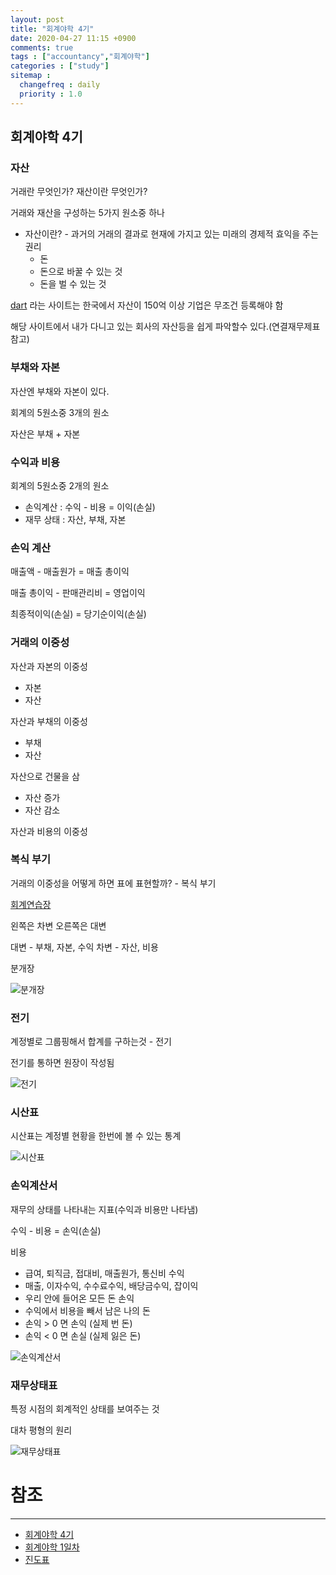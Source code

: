 ```yaml
---
layout: post
title: "회계야학 4기"
date: 2020-04-27 11:15 +0900
comments: true
tags : ["accountancy","회계야학"]
categories : ["study"]
sitemap :
  changefreq : daily
  priority : 1.0
---
```


## 회계야학 4기

### 자산

거래란 무엇인가? 재산이란 무엇인가?

거래와 재산을 구성하는 5가지 원소중 하나

* 자산이란? - 과거의 거래의 결과로 현재에 가지고 있는 미래의 경제적 효익을 주는 권리
    * 돈
    * 돈으로 바꿀 수 있는 것
    * 돈을 벌 수 있는 것
    
[dart](http://dart.fss.or.kr/) 라는 사이트는 한국에서 자산이 150억 이상 기업은 무조건 등록해야 함

해당 사이트에서 내가 다니고 있는 회사의 자산등을 쉽게 파악할수 있다.(연결재무제표 참고)

### 부채와 자본

자산엔 부채와 자본이 있다.

회계의 5원소중 3개의 원소

자산은 부채 + 자본

### 수익과 비용

회계의 5원소중 2개의 원소

* 손익계산 : 수익 - 비용 = 이익(손실)
* 재무 상태 : 자산, 부채, 자본

### 손익 계산

매출액 - 매출원가 = 매출 총이익 

매출 총이익 - 판매관리비 = 영업이익

최종적이익(손실) = 당기순이익(손실)

### 거래의 이중성

자산과 자본의 이중성
* 자본
* 자산

자산과 부채의 이중성 
* 부채 
* 자산 

자산으로 건물을 삼
* 자산 증가
* 자산 감소

자산과 비용의 이중성

### 복식 부기

거래의 이중성을 어떻게 하면 표에 표현할까? - 복식 부기

[회계연습장](http://bit.ly/회계연습장)

왼쪽은 차변 오른쪽은 대변

대변 - 부채, 자본, 수익
차변 - 자산, 비용

분개장

![분개장](https://sejoung.github.io/images/2020_04_27_01.png)

### 전기

계정별로 그룹핑해서 합계를 구하는것 - 전기

전기를 통하면 원장이 작성됨

![전기](https://sejoung.github.io/images/2020_04_27_02.png)


### 시산표

 시산표는 계정별 현황을 한번에 볼 수 있는 통계

![시산표](https://sejoung.github.io/images/2020_04_27_03.png)

### 손익계산서

재무의 상태를 나타내는 지표(수익과 비용만 나타냄)

수익 - 비용 = 손익(손실)

비용
* 급여, 퇴직금, 접대비, 매출원가, 통신비
수익
* 매출, 이자수익, 수수료수익, 배당금수익, 잡이익
* 우리 안에 들어온 모든 돈
손익
* 수익에서 비용을 빼서 남은 나의 돈
* 손익 > 0 면 손익 (실제 번 돈)
* 손익 < 0 면 손실 (실제 잃은 돈)

![손익계산서](https://sejoung.github.io/images/2020_04_27_04.png)


### 재무상태표

특정 시점의 회계적인 상태를 보여주는 것

대차 평형의 원리

![재무상태표](https://sejoung.github.io/images/2020_04_27_05.png)


# 참조
-----
* [회계야학 4기](https://acc.yah.ac/)
* [회계야학 1일차](https://opentutorials.org/module/3483)
* [진도표](https://yah.ac/acc)

